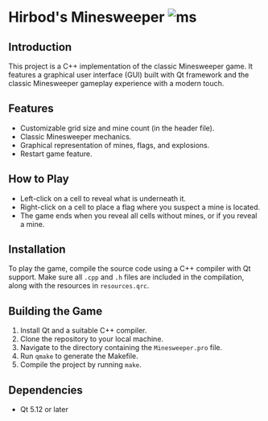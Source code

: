 # Hirbod's Minesweeper ![ms](https://github.com/user-attachments/assets/d24ec014-1a74-43c1-bd1e-8214afac69ba)


## Introduction
This project is a C++ implementation of the classic Minesweeper game. It features a graphical user interface (GUI) built with Qt framework and the classic Minesweeper gameplay experience with a modern touch.

## Features
- Customizable grid size and mine count (in the header file).
- Classic Minesweeper mechanics.
- Graphical representation of mines, flags, and explosions.
- Restart game feature.

## How to Play
- Left-click on a cell to reveal what is underneath it.
- Right-click on a cell to place a flag where you suspect a mine is located.
- The game ends when you reveal all cells without mines, or if you reveal a mine.

## Installation
To play the game, compile the source code using a C++ compiler with Qt support. Make sure all `.cpp` and `.h` files are included in the compilation, along with the resources in `resources.qrc`.

## Building the Game
1. Install Qt and a suitable C++ compiler.
2. Clone the repository to your local machine.
3. Navigate to the directory containing the `Minesweeper.pro` file.
4. Run `qmake` to generate the Makefile.
5. Compile the project by running `make`.

## Dependencies
- Qt 5.12 or later


